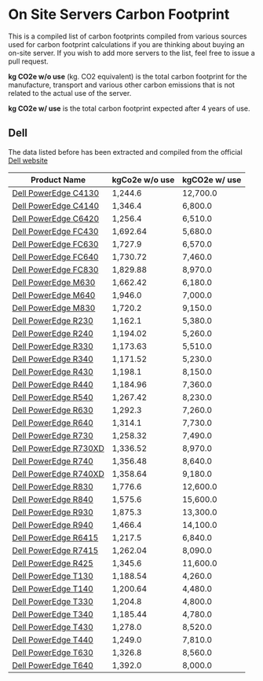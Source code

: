 # On Site Servers Carbon Footprint

This is a compiled list of carbon footprints compiled from various sources used for carbon footprint calculations if you are thinking about buying an on-site server. If you wish to add more servers to the list, feel free to issue a pull request.

**kg CO2e w/o use** (kg. CO2 equivalent) is the total carbon footprint for the manufacture, transport and various other carbon emissions that is not related to the actual use of the server.

**kg CO2e w/ use** is the total carbon footprint expected after 4 years of use. 

## Dell
The data listed before has been extracted and compiled from the official [Dell website](https://www.dell.com/learn/uk/en/ukcorp1/corporate_corp-comm_dellwebpage/environment_carbon_footprint_products#campaignTabs-3)

|Product Name|kgCo2e w/o use| kgCO2e w/ use|
|---|---|---|
|[Dell PowerEdge C4130](https://i.dell.com/sites/csdocuments/CorpComm_Docs/en/carbon-footprint-poweredge-C4130.pdf)|1,244.6|12,700.0|
|[Dell PowerEdge C4140](https://i.dell.com/sites/csdocuments/CorpComm_Docs/en/carbon-footprint-poweredge-C4140.pdf)|1,346.4|6,800.0|
|[Dell PowerEdge C6420](https://i.dell.com/sites/csdocuments/CorpComm_Docs/en/carbon-footprint-poweredge-C6420.pdf)|1,256.4|6,510.0|
|[Dell PowerEdge FC430](https://i.dell.com/sites/csdocuments/CorpComm_Docs/en/carbon-footprint-poweredge-FC430.pdf)|1,692.64|5,680.0|
|[Dell PowerEdge FC630](https://i.dell.com/sites/csdocuments/CorpComm_Docs/en/carbon-footprint-poweredge-FC630.pdf)|1,727.9|6,570.0|
|[Dell PowerEdge FC640](https://i.dell.com/sites/csdocuments/CorpComm_Docs/en/carbon-footprint-poweredge-FC640.pdf)|1,730.72|7,460.0|
|[Dell PowerEdge FC830](https://i.dell.com/sites/csdocuments/CorpComm_Docs/en/carbon-footprint-poweredge-FC830.pdf)|1,829.88|8,970.0|
|[Dell PowerEdge M630](https://i.dell.com/sites/csdocuments/CorpComm_Docs/en/carbon-footprint-poweredge-M630.pdf)|1,662.42|6,180.0|
|[Dell PowerEdge M640](https://i.dell.com/sites/csdocuments/CorpComm_Docs/en/carbon-footprint-poweredge-M640.pdf)|1,946.0|7,000.0|
|[Dell PowerEdge M830](https://i.dell.com/sites/csdocuments/CorpComm_Docs/en/carbon-footprint-poweredge-M830.pdf)|1,720.2|9,150.0|
|[Dell PowerEdge R230](https://i.dell.com/sites/csdocuments/CorpComm_Docs/en/carbon-footprint-poweredge-R230.pdf)|1,162.1|5,380.0|
|[Dell PowerEdge R240](https://i.dell.com/sites/csdocuments/CorpComm_Docs/en/carbon-footprint-poweredge-R240.pdf)|1,194.02|5,260.0|
|[Dell PowerEdge R330](https://i.dell.com/sites/csdocuments/CorpComm_Docs/en/carbon-footprint-poweredge-R330.pdf)|1,173.63|5,510.0|
|[Dell PowerEdge R340](https://i.dell.com/sites/csdocuments/CorpComm_Docs/en/carbon-footprint-poweredge-R340.pdf)|1,171.52|5,230.0|
|[Dell PowerEdge R430](https://i.dell.com/sites/csdocuments/CorpComm_Docs/en/carbon-footprint-poweredge-R430.pdf)|1,198.1|8,150.0|
|[Dell PowerEdge R440](https://i.dell.com/sites/csdocuments/CorpComm_Docs/en/carbon-footprint-poweredge-R440.pdf)|1,184.96|7,360.0|
|[Dell PowerEdge R540](https://i.dell.com/sites/csdocuments/CorpComm_Docs/en/carbon-footprint-poweredge-R540.pdf)|1,267.42|8,230.0|
|[Dell PowerEdge R630](https://i.dell.com/sites/csdocuments/CorpComm_Docs/en/carbon-footprint-poweredge-R630.pdf)|1,292.3|7,260.0|
|[Dell PowerEdge R640](https://i.dell.com/sites/csdocuments/CorpComm_Docs/en/carbon-footprint-poweredge-R640.pdf)|1,314.1|7,730.0|
|[Dell PowerEdge R730](https://i.dell.com/sites/csdocuments/CorpComm_Docs/en/carbon-footprint-poweredge-R730.pdf)|1,258.32|7,490.0|
|[Dell PowerEdge R730XD](https://i.dell.com/sites/csdocuments/CorpComm_Docs/en/carbon-footprint-poweredge-R730XD.pdf)|1,336.52|8,970.0|
|[Dell PowerEdge R740](https://i.dell.com/sites/csdocuments/CorpComm_Docs/en/carbon-footprint-poweredge-R740.pdf)|1,356.48|8,640.0|
|[Dell PowerEdge R740XD](https://i.dell.com/sites/csdocuments/CorpComm_Docs/en/carbon-footprint-poweredge-R740XD.pdf)|1,358.64|9,180.0|
|[Dell PowerEdge R830](https://i.dell.com/sites/csdocuments/CorpComm_Docs/en/carbon-footprint-poweredge-R830.pdf)|1,776.6|12,600.0|
|[Dell PowerEdge R840](https://i.dell.com/sites/csdocuments/CorpComm_Docs/en/carbon-footprint-poweredge-R840.pdf)|1,575.6|15,600.0|
|[Dell PowerEdge R930](https://i.dell.com/sites/csdocuments/CorpComm_Docs/en/carbon-footprint-poweredge-R930.pdf)|1,875.3|13,300.0|
|[Dell PowerEdge R940](https://i.dell.com/sites/csdocuments/CorpComm_Docs/en/carbon-footprint-poweredge-R940.pdf)|1,466.4|14,100.0|
|[Dell PowerEdge R6415](https://i.dell.com/sites/csdocuments/CorpComm_Docs/en/carbon-footprint-poweredge-R6415.pdf)|1,217.5|6,840.0|
|[Dell PowerEdge R7415](https://i.dell.com/sites/csdocuments/CorpComm_Docs/en/carbon-footprint-poweredge-R7415.pdf)|1,262.04|8,090.0|
|[Dell PowerEdge R425](https://i.dell.com/sites/csdocuments/CorpComm_Docs/en/carbon-footprint-poweredge-R425.pdf)|1,345.6|11,600.0|
|[Dell PowerEdge T130](https://i.dell.com/sites/csdocuments/CorpComm_Docs/en/carbon-footprint-poweredge-T130.pdf)|1,188.54|4,260.0|
|[Dell PowerEdge T140](https://i.dell.com/sites/csdocuments/CorpComm_Docs/en/carbon-footprint-poweredge-T140.pdf)|1,200.64|4,480.0|
|[Dell PowerEdge T330](https://i.dell.com/sites/csdocuments/CorpComm_Docs/en/carbon-footprint-poweredge-T330.pdf)|1,204.8|4,800.0|
|[Dell PowerEdge T340](https://i.dell.com/sites/csdocuments/CorpComm_Docs/en/carbon-footprint-poweredge-T340.pdf)|1,185.44|4,780.0|
|[Dell PowerEdge T430](https://i.dell.com/sites/csdocuments/CorpComm_Docs/en/carbon-footprint-poweredge-T430.pdf)|1,278.0|8,520.0|
|[Dell PowerEdge T440](https://i.dell.com/sites/csdocuments/CorpComm_Docs/en/carbon-footprint-poweredge-T440.pdf)|1,249.0|7,810.0|
|[Dell PowerEdge T630](https://i.dell.com/sites/csdocuments/CorpComm_Docs/en/carbon-footprint-poweredge-T630.pdf)|1,326.8|8,560.0|
|[Dell PowerEdge T640](https://i.dell.com/sites/csdocuments/CorpComm_Docs/en/carbon-footprint-poweredge-T640.pdf)|1,392.0|8,000.0|
